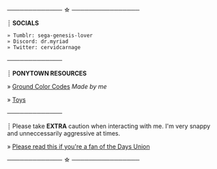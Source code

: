 ───────────── ☆ ────────────────

┊ **SOCIALS**
```
» Tumblr: sega-genesis-lover
» Discord: dr.myriad
» Twitter: cervidcarnage
```
─────────────

┊ **PONYTOWN RESOURCES**

» [Ground Color Codes](https://rentry.co/ponytown-color-codes) *Made by me*

» [Toys](https://ponytown.fandom.com/wiki/Toys)

─────────────

┊ Please take **EXTRA** caution when interacting with me. I'm very snappy and unneccessarily aggressive at times. 

» [Please read this if you're a fan of the Days Union](https://down-with-the-days-union.carrd.co/)

───────────── ☆ ────────────────
